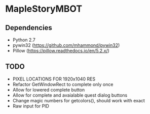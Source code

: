 # MapleStoryMBOT

## Dependencies
- Python 2.7
- pywin32 (https://github.com/mhammond/pywin32)
- Pillow (https://pillow.readthedocs.io/en/5.2.x/)

## TODO
- PIXEL LOCATIONS FOR 1920x1040 RES
- Refactor GetWindowRect to complete only once
- Allow for lowered complete button
- Allow for complete and avaialable quest dialog buttons
- Change magic numbers for getcolors(), should work with exact
- Raw input for PID
